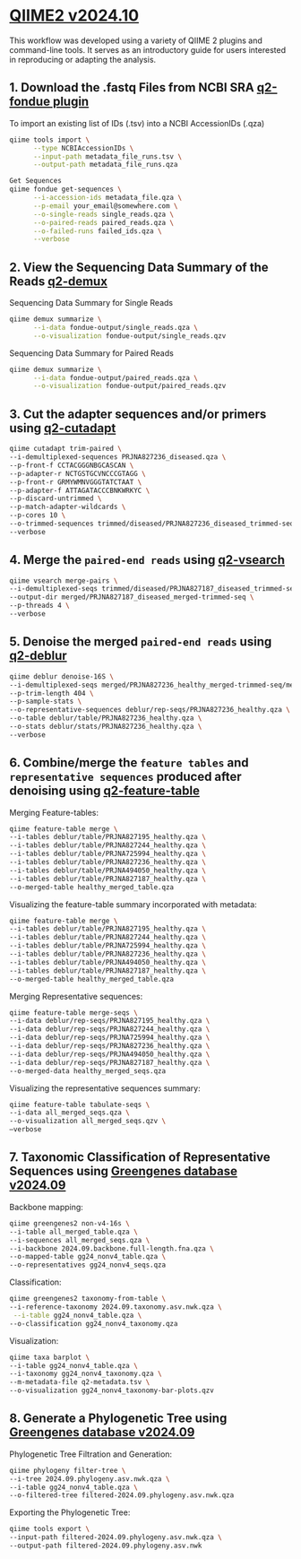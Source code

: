 # [QIIME2 v2024.10](https://qiime2.org)
This workflow was developed using a variety of QIIME 2 plugins and command-line tools. It serves as an introductory guide for users interested in reproducing or adapting the analysis.

## 1. Download the .fastq Files from NCBI SRA [q2-fondue plugin](https://github.com/bokulich-lab/q2-fondue)
To import an existing list of IDs (.tsv) into a NCBI AccessionIDs (.qza)
```bash
qiime tools import \
      --type NCBIAccessionIDs \
      --input-path metadata_file_runs.tsv \
      --output-path metadata_file_runs.qza
```
```bash
Get Sequences
qiime fondue get-sequences \
      --i-accession-ids metadata_file.qza \
      --p-email your_email@somewhere.com \
      --o-single-reads single_reads.qza \
      --o-paired-reads paired_reads.qza \
      --o-failed-runs failed_ids.qza \
      --verbose
```

## 2. View the Sequencing Data Summary of the Reads [q2-demux](https://github.com/qiime2/q2-demux)
Sequencing Data Summary for Single Reads
```bash
qiime demux summarize \
      --i-data fondue-output/single_reads.qza \
      --o-visualization fondue-output/single_reads.qzv
```
Sequencing Data Summary for Paired Reads
```bash
qiime demux summarize \
      --i-data fondue-output/paired_reads.qza \
      --o-visualization fondue-output/paired_reads.qzv
```

## 3. Cut the adapter sequences and/or primers using [q2-cutadapt](https://github.com/qiime2/q2-cutadapt)
```bash
qiime cutadapt trim-paired \
--i-demultiplexed-sequences PRJNA827236_diseased.qza \
--p-front-f CCTACGGGNBGCASCAN \
--p-adapter-r NCTGSTGCVNCCCGTAGG \
--p-front-r GRMYWMNVGGGTATCTAAT \
--p-adapter-f ATTAGATACCCBNKWRKYC \
--p-discard-untrimmed \
--p-match-adapter-wildcards \
--p-cores 10 \
--o-trimmed-sequences trimmed/diseased/PRJNA827236_diseased_trimmed-seq.qza \
--verbose
```

## 4. Merge the `paired-end reads` using [q2-vsearch](https://github.com/qiime2/q2-vsearch)
```bash
qiime vsearch merge-pairs \
--i-demultiplexed-seqs trimmed/diseased/PRJNA827187_diseased_trimmed-seq.qza \
--output-dir merged/PRJNA827187_diseased_merged-trimmed-seq \
--p-threads 4 \
--verbose
```

## 5. Denoise the merged `paired-end reads` using [q2-deblur](https://github.com/qiime2/q2-deblur)
```bash
qiime deblur denoise-16S \
--i-demultiplexed-seqs merged/PRJNA827236_healthy_merged-trimmed-seq/merged_sequences.qza \
--p-trim-length 404 \
--p-sample-stats \
--o-representative-sequences deblur/rep-seqs/PRJNA827236_healthy.qza \
--o-table deblur/table/PRJNA827236_healthy.qza \
--o-stats deblur/stats/PRJNA827236_healthy.qza \
--verbose
```

## 6. Combine/merge the `feature tables` and `representative sequences` produced after denoising using [q2-feature-table](https://github.com/qiime2/q2-feature-table)
Merging Feature-tables:
```bash
qiime feature-table merge \
--i-tables deblur/table/PRJNA827195_healthy.qza \
--i-tables deblur/table/PRJNA827244_healthy.qza \
--i-tables deblur/table/PRJNA725994_healthy.qza \
--i-tables deblur/table/PRJNA827236_healthy.qza \
--i-tables deblur/table/PRJNA494050_healthy.qza \
--i-tables deblur/table/PRJNA827187_healthy.qza \
--o-merged-table healthy_merged_table.qza
```
Visualizing the feature-table summary incorporated with metadata:
```bash
qiime feature-table merge \
--i-tables deblur/table/PRJNA827195_healthy.qza \
--i-tables deblur/table/PRJNA827244_healthy.qza \
--i-tables deblur/table/PRJNA725994_healthy.qza \
--i-tables deblur/table/PRJNA827236_healthy.qza \
--i-tables deblur/table/PRJNA494050_healthy.qza \
--i-tables deblur/table/PRJNA827187_healthy.qza \
--o-merged-table healthy_merged_table.qza
```

Merging Representative sequences:
```bash
qiime feature-table merge-seqs \
--i-data deblur/rep-seqs/PRJNA827195_healthy.qza \
--i-data deblur/rep-seqs/PRJNA827244_healthy.qza \
--i-data deblur/rep-seqs/PRJNA725994_healthy.qza \
--i-data deblur/rep-seqs/PRJNA827236_healthy.qza \
--i-data deblur/rep-seqs/PRJNA494050_healthy.qza \
--i-data deblur/rep-seqs/PRJNA827187_healthy.qza \
--o-merged-data healthy_merged_seqs.qza
```
Visualizing the representative sequences summary:
```bash
qiime feature-table tabulate-seqs \
--i-data all_merged_seqs.qza \
--o-visualization all_merged_seqs.qzv \
—verbose
```

## 7. Taxonomic Classification of Representative Sequences using [Greengenes database v2024.09](https://ftp.microbio.me/greengenes_release/current/)
Backbone mapping:
```bash
qiime greengenes2 non-v4-16s \
--i-table all_merged_table.qza \
--i-sequences all_merged_seqs.qza \
--i-backbone 2024.09.backbone.full-length.fna.qza \
--o-mapped-table gg24_nonv4_table.qza \
--o-representatives gg24_nonv4_seqs.qza
```
Classification:
```bash
qiime greengenes2 taxonomy-from-table \
--i-reference-taxonomy 2024.09.taxonomy.asv.nwk.qza \
 --i-table gg24_nonv4_table.qza \
--o-classification gg24_nonv4_taxonomy.qza
```
Visualization:
```bash
qiime taxa barplot \
--i-table gg24_nonv4_table.qza \
--i-taxonomy gg24_nonv4_taxonomy.qza \
--m-metadata-file q2-metadata.tsv \
--o-visualization gg24_nonv4_taxonomy-bar-plots.qzv
```

## 8. Generate a Phylogenetic Tree using [Greengenes database v2024.09](https://ftp.microbio.me/greengenes_release/current/)
Phylogenetic Tree Filtration and Generation:
```bash
qiime phylogeny filter-tree \
--i-tree 2024.09.phylogeny.asv.nwk.qza \
--i-table gg24_nonv4_table.qza \
--o-filtered-tree filtered-2024.09.phylogeny.asv.nwk.qza
```
Exporting the Phylogenetic Tree:
```bash
qiime tools export \
--input-path filtered-2024.09.phylogeny.asv.nwk.qza \
--output-path filtered-2024.09.phylogeny.asv.nwk
```